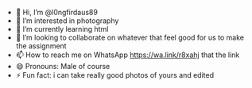 - 👋 Hi, I’m @l0ngfirdaus89
- 👀 I’m interested in photography 
- 🌱 I’m currently learning html
- 💞️ I’m looking to collaborate on whatever that feel good for us to make the assignment
- 📫 How to reach me on WhatsApp https://wa.link/r8xahj that the link
- 😄 Pronouns: Male of course 
- ⚡ Fun fact: i can take really good photos of yours and edited

<!---
l0ngfirdaus89/l0ngfirdaus89 is a ✨ special ✨ repository because its `README.md` (this file) appears on your GitHub profile.
You can click the Preview link to take a look at your changes.
--->
